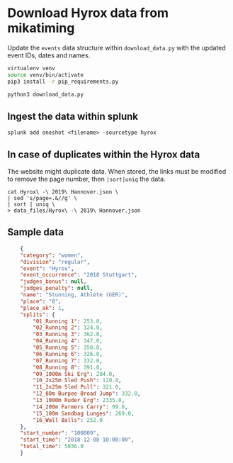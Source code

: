 

# Download Hyrox data from mikatiming

Update the `events` data structure within `download_data.py` with the updated event IDs, dates and names.

```bash
virtualenv venv
source venv/bin/activate
pip3 install -r pip_requirements.py

python3 download_data.py
```

## Ingest the data within splunk

`splunk add oneshot <filename> -sourcetype hyrox`

## In case of duplicates within the Hyrox data
The website might duplicate data. When stored, the links must be modified to remove the page number, then `|sort|uniq` the data.


    cat Hyrox\ -\ 2019\ Hannover.json \
    | sed 's/page=.&//g' \
    | sort | uniq \
    > data_files/Hyrox\ -\ 2019\ Hannover.json


## Sample data

```json
	{
    "category": "women",
    "division": "regular",
    "event": "Hyrox",
    "event_occurrence": "2018 Stuttgart",
    "judges_bonus": null,
    "judges_penalty": null,
    "name": "Stunning, Athlete (GER)",
    "place": "8",
    "place_ak": 1,
    "splits": {
        "01_Running 1": 253.0,
        "02_Running 2": 324.0,
        "03_Running 3": 362.0,
        "04_Running 4": 347.0,
        "05_Running 5": 350.0,
        "06_Running 6": 326.0,
        "07_Running 7": 332.0,
        "08_Running 8": 391.0,
        "09_1000m Ski Erg": 284.0,
        "10_2x25m Sled Push": 120.0,
        "11_2x25m Sled Pull": 321.0,
        "12_80m Burpee Broad Jump": 332.0,
        "13_1000m Ruder Erg": 2335.0,
        "14_200m Farmers Carry": 99.0,
        "15_100m Sandbag Lunges": 269.0,
        "16_Wall Balls": 252.0
    },
    "start_number": "100009",
    "start_time": "2018-12-08 10:00:00",
    "total_time": 5036.0
	}
```

